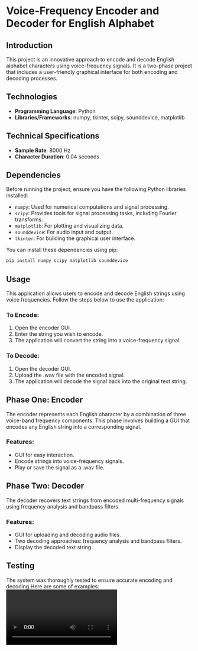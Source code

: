 # Voice-Frequency Encoder and Decoder for English Alphabet

## Introduction
This project is an innovative approach to encode and decode English alphabet characters using voice-frequency signals. It is a two-phase project that includes a user-friendly graphical interface for both encoding and decoding processes.

## Technologies
- **Programming Language**: Python
- **Libraries/Frameworks**: numpy, tkinter, scipy, sounddevice, matplotlib
  
## Technical Specifications
- **Sample Rate**: 8000 Hz
- **Character Duration**: 0.04 seconds

## Dependencies
Before running the project, ensure you have the following Python libraries installed:

- `numpy`: Used for numerical computations and signal processing.
- `scipy`: Provides tools for signal processing tasks, including Fourier transforms.
- `matplotlib`: For plotting and visualizing data.
- `sounddevice`: For audio input and output.
- `tkinter`: For building the graphical user interface.

You can install these dependencies using pip:

```bash
pip install numpy scipy matplotlib sounddevice
```

## Usage
This application allows users to encode and decode English strings using voice frequencies. Follow the steps below to use the application:

### To Encode:
1. Open the encoder GUI.
2. Enter the string you wish to encode.
3. The application will convert the string into a voice-frequency signal.

### To Decode:
1. Open the decoder GUI.
2. Upload the .wav file with the encoded signal.
3. The application will decode the signal back into the original text string.

## Phase One: Encoder
The encoder represents each English character by a combination of three voice-band frequency components. This phase involves building a GUI that encodes any English string into a corresponding signal.

### Features:
- GUI for easy interaction.
- Encode strings into voice-frequency signals.
- Play or save the signal as a .wav file.

## Phase Two: Decoder
The decoder recovers text strings from encoded multi-frequency signals using frequency analysis and bandpass filters.

### Features:
- GUI for uploading and decoding audio files.
- Two decoding approaches: frequency analysis and bandpass filters.
- Display the decoded text string.

## Testing
The system was thoroughly tested to ensure accurate encoding and decoding.Here are some of examples:
![](TestCases.mp4)
